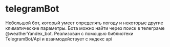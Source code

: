 # telegramBot
Небольшой бот, который умеет определять погоду и некоторые другие климатические параметры. Бота можно найти через поиск в телеграме @weatherYandex_bot.
Реализован с помощью библиотеки TelegramBot/Api и взаимодействует с яндекс api
